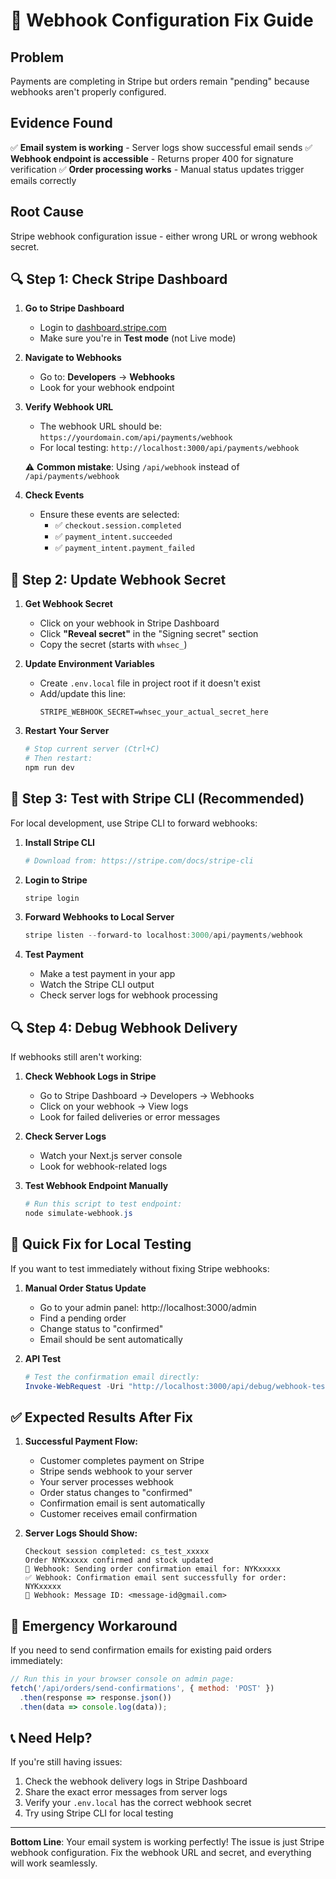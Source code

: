 # 🔧 Webhook Configuration Fix Guide

## Problem
Payments are completing in Stripe but orders remain "pending" because webhooks aren't properly configured.

## Evidence Found
✅ **Email system is working** - Server logs show successful email sends
✅ **Webhook endpoint is accessible** - Returns proper 400 for signature verification
✅ **Order processing works** - Manual status updates trigger emails correctly

## Root Cause
Stripe webhook configuration issue - either wrong URL or wrong webhook secret.

## 🔍 Step 1: Check Stripe Dashboard

1. **Go to Stripe Dashboard**
   - Login to [dashboard.stripe.com](https://dashboard.stripe.com)
   - Make sure you're in **Test mode** (not Live mode)

2. **Navigate to Webhooks**
   - Go to: **Developers** → **Webhooks**
   - Look for your webhook endpoint

3. **Verify Webhook URL**
   - The webhook URL should be: `https://yourdomain.com/api/payments/webhook`
   - For local testing: `http://localhost:3000/api/payments/webhook`
   
   ⚠️ **Common mistake**: Using `/api/webhook` instead of `/api/payments/webhook`

4. **Check Events**
   - Ensure these events are selected:
     - ✅ `checkout.session.completed`
     - ✅ `payment_intent.succeeded`
     - ✅ `payment_intent.payment_failed`

## 🔑 Step 2: Update Webhook Secret

1. **Get Webhook Secret**
   - Click on your webhook in Stripe Dashboard
   - Click **"Reveal secret"** in the "Signing secret" section
   - Copy the secret (starts with `whsec_`)

2. **Update Environment Variables**
   - Create `.env.local` file in project root if it doesn't exist
   - Add/update this line:
     ```env
     STRIPE_WEBHOOK_SECRET=whsec_your_actual_secret_here
     ```

3. **Restart Your Server**
   ```powershell
   # Stop current server (Ctrl+C)
   # Then restart:
   npm run dev
   ```

## 🧪 Step 3: Test with Stripe CLI (Recommended)

For local development, use Stripe CLI to forward webhooks:

1. **Install Stripe CLI**
   ```powershell
   # Download from: https://stripe.com/docs/stripe-cli
   ```

2. **Login to Stripe**
   ```powershell
   stripe login
   ```

3. **Forward Webhooks to Local Server**
   ```powershell
   stripe listen --forward-to localhost:3000/api/payments/webhook
   ```

4. **Test Payment**
   - Make a test payment in your app
   - Watch the Stripe CLI output
   - Check server logs for webhook processing

## 🔍 Step 4: Debug Webhook Delivery

If webhooks still aren't working:

1. **Check Webhook Logs in Stripe**
   - Go to Stripe Dashboard → Developers → Webhooks
   - Click on your webhook → View logs
   - Look for failed deliveries or error messages

2. **Check Server Logs**
   - Watch your Next.js server console
   - Look for webhook-related logs

3. **Test Webhook Endpoint Manually**
   ```powershell
   # Run this script to test endpoint:
   node simulate-webhook.js
   ```

## 🎯 Quick Fix for Local Testing

If you want to test immediately without fixing Stripe webhooks:

1. **Manual Order Status Update**
   - Go to your admin panel: http://localhost:3000/admin
   - Find a pending order
   - Change status to "confirmed"
   - Email should be sent automatically

2. **API Test**
   ```powershell
   # Test the confirmation email directly:
   Invoke-WebRequest -Uri "http://localhost:3000/api/debug/webhook-test" -Method POST -Headers @{"Content-Type"="application/json"} -Body "{}"
   ```

## ✅ Expected Results After Fix

1. **Successful Payment Flow:**
   - Customer completes payment on Stripe
   - Stripe sends webhook to your server
   - Your server processes webhook
   - Order status changes to "confirmed"
   - Confirmation email is sent automatically
   - Customer receives email confirmation

2. **Server Logs Should Show:**
   ```
   Checkout session completed: cs_test_xxxxx
   Order NYKxxxxx confirmed and stock updated
   📧 Webhook: Sending order confirmation email for: NYKxxxxx
   ✅ Webhook: Confirmation email sent successfully for order: NYKxxxxx
   📨 Webhook: Message ID: <message-id@gmail.com>
   ```

## 🚨 Emergency Workaround

If you need to send confirmation emails for existing paid orders immediately:

```javascript
// Run this in your browser console on admin page:
fetch('/api/orders/send-confirmations', { method: 'POST' })
  .then(response => response.json())
  .then(data => console.log(data));
```

## 📞 Need Help?

If you're still having issues:
1. Check the webhook delivery logs in Stripe Dashboard
2. Share the exact error messages from server logs
3. Verify your `.env.local` has the correct webhook secret
4. Try using Stripe CLI for local testing

---

**Bottom Line**: Your email system is working perfectly! The issue is just Stripe webhook configuration. Fix the webhook URL and secret, and everything will work seamlessly.
